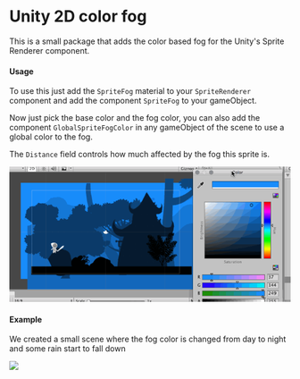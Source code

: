 # Unity 2D color fog

This is a small package that adds the color based fog for the Unity's Sprite Renderer component.

#### Usage 
To use this just add the `SpriteFog` material to your `SpriteRenderer` component and add the component `SpriteFog` to your gameObject.

Now just pick the base color and the fog color, you can also add the component `GlobalSpriteFogColor` in any gameObject of the scene to use a global color to the fog.

The `Distance` field controls how much affected by the fog this sprite is.

![](gif_sprite_fog_editor.gif)

#### Example
We created a small scene where the fog color is changed from day to night and some rain start to fall down

![](gif_day_cycle_fog.gif)